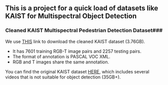 ## This is a project for a quick load of datasets like KAIST for Multispectral Object Detection ##

### Cleaned KAIST Multispectral Pedestrian Detection Dataset###
We use [THIS](https://aistudio.baidu.com/datasetdetail/256965/0)  link to download the cleaned KAIST dataset (3.76GB).  
- It has 7601 training RGB-T image pairs and  2257 testing pairs.
- The format of annotation is PASCAL VOC XML.
- RGB and T images share the same annotation.

You can find the original KAIST dataset [HERE](https://github.com/SoonminHwang/rgbt-ped-detection/blob/master/data/README.md), which includes several videos that is not suitable for object detection (35GB+).

